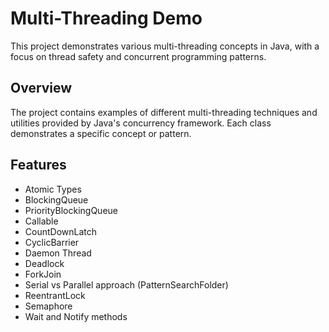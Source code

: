 # Multi-Threading Demo

This project demonstrates various multi-threading concepts in Java, with a focus on thread safety and concurrent programming patterns.

## Overview

The project contains examples of different multi-threading techniques and utilities provided by Java's concurrency framework. Each class demonstrates a specific concept or pattern.

## Features

* Atomic Types
* BlockingQueue
* PriorityBlockingQueue
* Callable
* CountDownLatch
* CyclicBarrier
* Daemon Thread
* Deadlock
* ForkJoin
* Serial vs Parallel approach (PatternSearchFolder)
* ReentrantLock
* Semaphore
* Wait and Notify methods